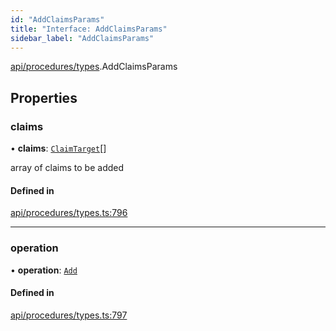 ```yaml
---
id: "AddClaimsParams"
title: "Interface: AddClaimsParams"
sidebar_label: "AddClaimsParams"
---
```


[api/procedures/types](../../../../../modules/API/Procedures/Types/Types.md).AddClaimsParams

## Properties

### claims

• **claims**: [`ClaimTarget`](../../../Entities/Types/ClaimTarget/ClaimTarget.md)[]

array of claims to be added

#### Defined in

[api/procedures/types.ts:796](https://github.com/PolymeshAssociation/polymesh-sdk/blob/3cc570ade/src/api/procedures/types.ts#L796)

___

### operation

• **operation**: [`Add`](../../../../../enums/API/Procedures/Types/ClaimOperation/ClaimOperation.md#add)

#### Defined in

[api/procedures/types.ts:797](https://github.com/PolymeshAssociation/polymesh-sdk/blob/3cc570ade/src/api/procedures/types.ts#L797)
